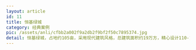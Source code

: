 ```yaml
---
layout: article
id: 11
title: 恒基绿城
category: 经典案例
pic: /assets/anli/cfbb2a002f9a2db2f9bf2f50c7895374.jpg
detail: 恒基绿城，占地约105亩，采用现代建筑风格，总建筑面积约19万方，精心设计110-144㎡经典户型；项目政府重点规划建设邱县东部新城最为核心的地段，东方大道东、新兴路，交通四通八达；项目自配套大型商业综合体，一站式购物中心；项目周边集聚农贸集市、新华书店、电影城、医院及教育系统近在咫尺，荣昌大酒店及红星美凯龙，商业中心地带，得天独厚的区域优势，完善生活配套设施，精致私享生活触手可得。五重立体景观园林，360°绿意环绕，全冠移植珍稀苗木，打造春花，夏荫，秋实，冬绿四季四景。
---
```


